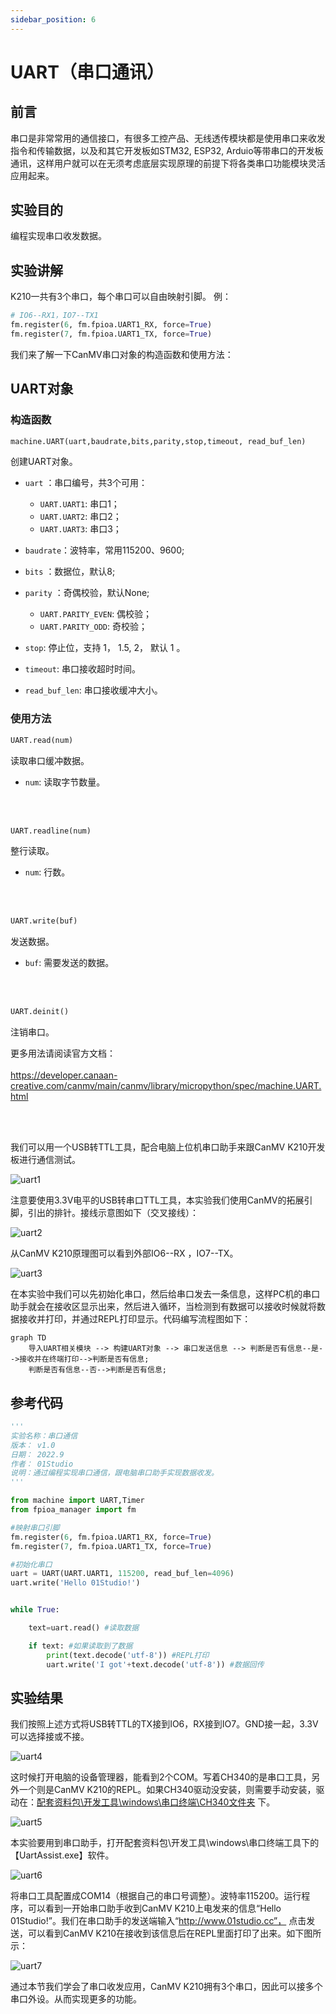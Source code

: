 ```yaml
---
sidebar_position: 6
---
```


# UART（串口通讯）

## 前言
串口是非常常用的通信接口，有很多工控产品、无线透传模块都是使用串口来收发指令和传输数据，以及和其它开发板如STM32, ESP32, Arduio等带串口的开发板通讯，这样用户就可以在无须考虑底层实现原理的前提下将各类串口功能模块灵活应用起来。

## 实验目的
编程实现串口收发数据。

## 实验讲解

K210一共有3个串口，每个串口可以自由映射引脚。 例：
```python
# IO6--RX1，IO7--TX1
fm.register(6, fm.fpioa.UART1_RX, force=True)
fm.register(7, fm.fpioa.UART1_TX, force=True)
```

我们来了解一下CanMV串口对象的构造函数和使用方法：

## UART对象

### 构造函数
```python
machine.UART(uart,baudrate,bits,parity,stop,timeout, read_buf_len)
```
创建UART对象。

- `uart` ：串口编号，共3个可用：
    - `UART.UART1`: 串口1；
    - `UART.UART2`: 串口2；
    - `UART.UART3`: 串口3；

- `baudrate`：波特率，常用115200、9600;

- `bits` ：数据位，默认8;

- `parity` ：奇偶校验，默认None;
    - `UART.PARITY_EVEN`: 偶校验；
    - `UART.PARITY_ODD`: 奇校验；

- `stop`: 停止位，支持 1， 1.5, 2， 默认 1 。

- `timeout`: 串口接收超时时间。

- `read_buf_len`: 串口接收缓冲大小。

### 使用方法

```python
UART.read(num)
```
读取串口缓冲数据。
- `num`: 读取字节数量。

<br></br>

```python
UART.readline(num)
```
整行读取。
- `num`: 行数。

<br></br>

```python
UART.write(buf)
```
发送数据。
- `buf`: 需要发送的数据。

<br></br>

```python
UART.deinit()
```
注销串口。

更多用法请阅读官方文档：<br></br>
https://developer.canaan-creative.com/canmv/main/canmv/library/micropython/spec/machine.UART.html

<br></br>

我们可以用一个USB转TTL工具，配合电脑上位机串口助手来跟CanMV K210开发板进行通信测试。

![uart1](./img/uart/uart1.png)

注意要使用3.3V电平的USB转串口TTL工具，本实验我们使用CanMV的拓展引脚，引出的排针。接线示意图如下（交叉接线）：

![uart2](./img/uart/uart2.png)

从CanMV K210原理图可以看到外部IO6--RX ，IO7--TX。

![uart3](./img/uart/uart3.png)

在本实验中我们可以先初始化串口，然后给串口发去一条信息，这样PC机的串口助手就会在接收区显示出来，然后进入循环，当检测到有数据可以接收时候就将数据接收并打印，并通过REPL打印显示。代码编写流程图如下：


```mermaid
graph TD
    导入UART相关模块 --> 构建UART对象 --> 串口发送信息 --> 判断是否有信息--是-->接收并在终端打印-->判断是否有信息;
    判断是否有信息--否-->判断是否有信息;
```

## 参考代码

```python
'''
实验名称：串口通信
版本： v1.0
日期： 2022.9
作者： 01Studio
说明：通过编程实现串口通信，跟电脑串口助手实现数据收发。
'''

from machine import UART,Timer
from fpioa_manager import fm

#映射串口引脚
fm.register(6, fm.fpioa.UART1_RX, force=True)
fm.register(7, fm.fpioa.UART1_TX, force=True)

#初始化串口
uart = UART(UART.UART1, 115200, read_buf_len=4096)
uart.write('Hello 01Studio!')


while True:

    text=uart.read() #读取数据

    if text: #如果读取到了数据
        print(text.decode('utf-8')) #REPL打印
        uart.write('I got'+text.decode('utf-8')) #数据回传
```

## 实验结果

我们按照上述方式将USB转TTL的TX接到IO6，RX接到IO7。GND接一起，3.3V可以选择接或不接。

![uart4](./img/uart/uart4.jpg)

这时候打开电脑的设备管理器，能看到2个COM。写着CH340的是串口工具，另外一个则是CanMV K210的REPL。如果CH340驱动没安装，则需要手动安装，驱动在：<u>配套资料包\开发工具\windows\串口终端\CH340文件夹</u> 下。

![uart5](./img/uart/uart5.png)

本实验要用到串口助手，打开配套资料包\开发工具\windows\串口终端工具下的【UartAssist.exe】软件。

![uart6](./img/uart/uart6.png)

将串口工具配置成COM14（根据自己的串口号调整）。波特率115200。运行程序，可以看到一开始串口助手收到CanMV K210上电发来的信息“Hello 01Studio!”。我们在串口助手的发送端输入“http://www.01studio.cc”， 点击发送，可以看到CanMV K210在接收到该信息后在REPL里面打印了出来。如下图所示：

![uart7](./img/uart/uart7.png)

通过本节我们学会了串口收发应用，CanMV K210拥有3个串口，因此可以接多个串口外设。从而实现更多的功能。
